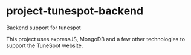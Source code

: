 # project-tunespot-backend
Backend support for tunespot

This project uses expressJS, MongoDB and a few other technologies to support the TuneSpot website.

